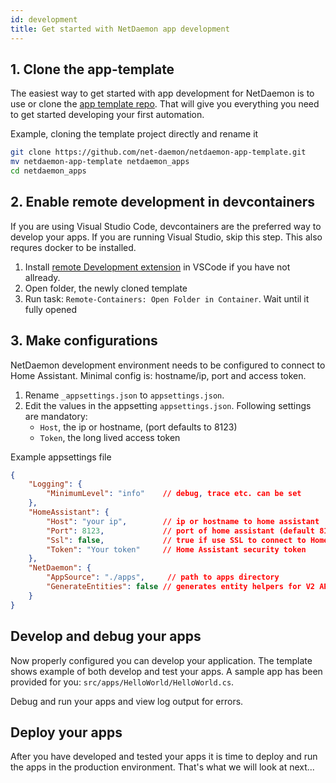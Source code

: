 ```yaml
---
id: development
title: Get started with NetDaemon app development
---
```


## 1. Clone the app-template
The easiest way to get started with app development for NetDaemon is to use or clone the [app template repo](https://github.com/net-daemon/netdaemon-app-template). That will give you everything you need to get started developing your first automation.

Example, cloning the template project directly and rename it
```bash
git clone https://github.com/net-daemon/netdaemon-app-template.git
mv netdaemon-app-template netdaemon_apps
cd netdaemon_apps
```
## 2. Enable remote development in devcontainers
If you are using Visual Studio Code, devcontainers are the preferred way to develop your apps. If you are running Visual Studio, skip this step. This also requres docker to be installed.

1. Install [remote Development extension](https://marketplace.visualstudio.com/items?itemName=ms-vscode-remote.vscode-remote-extensionpack) in VSCode if you have not allready.
2. Open folder, the newly cloned template
3. Run task: `Remote-Containers: Open Folder in Container`. Wait until it fully opened 

## 3. Make configurations
NetDaemon development environment needs to be configured to connect to Home Assistant.  Minimal config is: hostname/ip, port and access token. 

1. Rename `_appsettings.json` to `appsettings.json`. 
2. Edit the values in the appsetting `appsettings.json`. Following settings are mandatory:
    - `Host`, the ip or hostname, (port defaults to 8123)
    - `Token`, the long lived access token

Example appsettings file
```json
{
    "Logging": {
        "MinimumLevel": "info"    // debug, trace etc. can be set
    },
    "HomeAssistant": {
        "Host": "your ip",        // ip or hostname to home assistant 
        "Port": 8123,             // port of home assistant (default 8123)
        "Ssl": false,             // true if use SSL to connect to Home Assistant
        "Token": "Your token"     // Home Assistant security token
    },
    "NetDaemon": {
        "AppSource": "./apps",     // path to apps directory
        "GenerateEntities": false // generates entity helpers for V2 API on start
    }
}
```

## Develop and debug your apps
Now properly configured you can develop your application. The template shows example of both develop and test your apps. A sample app has been provided for you: `src/apps/HelloWorld/HelloWorld.cs`.

Debug and run your apps and view log output for errors.

## Deploy your apps

After you have developed and tested your apps it is time to deploy and run the apps in the production environment. That's what we will look at next...


